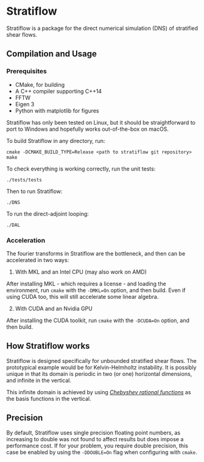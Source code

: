 # Stratiflow

Stratiflow is a package for the direct numerical simulation (DNS) of stratified shear flows.

## Compilation and Usage

### Prerequisites
* CMake, for building
* A C++ compiler supporting C++14
* FFTW
* Eigen 3
* Python with matplotlib for figures

Stratiflow has only been tested on Linux, but it should be straightforward to port to Windows and hopefully works out-of-the-box on macOS.

To build Stratiflow in any directory, run:
```
cmake -DCMAKE_BUILD_TYPE=Release <path to stratiflow git repository>
make
```

To check everything is working correctly, run the unit tests:
```
./tests/tests
```

Then to run Stratiflow:
```
./DNS
```

To run the direct-adjoint looping:
```
./DAL
```

### Acceleration
The fourier transforms in Stratiflow are the bottleneck, and then can be accelerated in two ways:
1. With MKL and an Intel CPU (may also work on AMD)

After installing MKL - which requires a license - and loading the environment, run `cmake` with the `-DMKL=On` option, and then build. Even if using CUDA too, this will still accelerate some linear algebra.

2. With CUDA and an Nvidia GPU

After installing the CUDA toolkit, run `cmake` with the `-DCUDA=On` option, and then build.

## How Stratiflow works

Stratiflow is designed specifically for unbounded stratified shear flows. The prototypical example would be for Kelvin-Helmholtz instability. It is possibly unique in that its domain is periodic in two (or one) horizontal dimensions, and infinite in the vertical.

This infinite domain is achieved by using [*Chebyshev rational functions*][1] as the basis functions in the vertical.

## Precision

By default, Stratiflow uses single precision floating point numbers, as increasing to double was not found to affect results but does impose a performance cost.
If for your problem, you require double precision, this case be enabled by using the `-DDOUBLE=On` flag when configuring with `cmake`.

[1]:http://www.springer.com/gb/book/9783540514879
